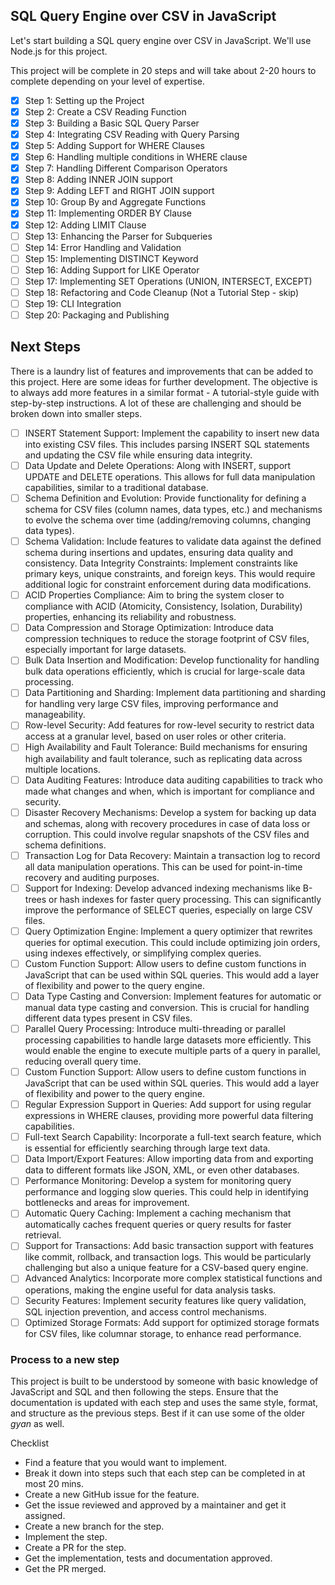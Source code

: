 ## SQL Query Engine over CSV in JavaScript

Let's start building a SQL query engine over CSV in JavaScript. We'll use Node.js for this project.

This project will be complete in 20 steps and will take about 2-20 hours to complete depending on your level of expertise.

- [x] Step 1: Setting up the Project
- [x] Step 2: Create a CSV Reading Function
- [x] Step 3: Building a Basic SQL Query Parser
- [x] Step 4: Integrating CSV Reading with Query Parsing
- [x] Step 5: Adding Support for WHERE Clauses
- [x] Step 6: Handling multiple conditions in WHERE clause
- [x] Step 7: Handling Different Comparison Operators
- [x] Step 8: Adding INNER JOIN support
- [x] Step 9: Adding LEFT and RIGHT JOIN support
- [x] Step 10: Group By and Aggregate Functions
- [x] Step 11: Implementing ORDER BY Clause
- [x] Step 12: Adding LIMIT Clause
- [ ] Step 13: Enhancing the Parser for Subqueries
- [ ] Step 14: Error Handling and Validation
- [ ] Step 15: Implementing DISTINCT Keyword
- [ ] Step 16: Adding Support for LIKE Operator
- [ ] Step 17: Implementing SET Operations (UNION, INTERSECT, EXCEPT)
- [ ] Step 18: Refactoring and Code Cleanup (Not a Tutorial Step - skip)
- [ ] Step 19: CLI Integration
- [ ] Step 20: Packaging and Publishing

## Next Steps
There is a laundry list of features and improvements that can be added to this project. Here are some ideas for further development. The objective is to always add more features in a similar format - A tutorial-style guide with step-by-step instructions. A lot of these are challenging and should be broken down into smaller steps.

- [ ] INSERT Statement Support: Implement the capability to insert new data into existing CSV files. This includes parsing INSERT SQL statements and updating the CSV file while ensuring data integrity.
- [ ] Data Update and Delete Operations: Along with INSERT, support UPDATE and DELETE operations. This allows for full data manipulation capabilities, similar to a traditional database.
- [ ] Schema Definition and Evolution: Provide functionality for defining a schema for CSV files (column names, data types, etc.) and mechanisms to evolve the schema over time (adding/removing columns, changing data types).
- [ ] Schema Validation: Include features to validate data against the defined schema during insertions and updates, ensuring data quality and consistency.
Data Integrity Constraints: Implement constraints like primary keys, unique constraints, and foreign keys. This would require additional logic for constraint enforcement during data modifications.
- [ ] ACID Properties Compliance: Aim to bring the system closer to compliance with ACID (Atomicity, Consistency, Isolation, Durability) properties, enhancing its reliability and robustness.
- [ ] Data Compression and Storage Optimization: Introduce data compression techniques to reduce the storage footprint of CSV files, especially important for large datasets.
- [ ] Bulk Data Insertion and Modification: Develop functionality for handling bulk data operations efficiently, which is crucial for large-scale data processing.
- [ ] Data Partitioning and Sharding: Implement data partitioning and sharding for handling very large CSV files, improving performance and manageability.
- [ ] Row-level Security: Add features for row-level security to restrict data access at a granular level, based on user roles or other criteria.
- [ ] High Availability and Fault Tolerance: Build mechanisms for ensuring high availability and fault tolerance, such as replicating data across multiple locations.
- [ ] Data Auditing Features: Introduce data auditing capabilities to track who made what changes and when, which is important for compliance and security.
- [ ] Disaster Recovery Mechanisms: Develop a system for backing up data and schemas, along with recovery procedures in case of data loss or corruption. This could involve regular snapshots of the CSV files and schema definitions.
- [ ] Transaction Log for Data Recovery: Maintain a transaction log to record all data manipulation operations. This can be used for point-in-time recovery and auditing purposes.
- [ ] Support for Indexing: Develop advanced indexing mechanisms like B-trees or hash indexes for faster query processing. This can significantly improve the performance of SELECT queries, especially on large CSV files.
- [ ] Query Optimization Engine: Implement a query optimizer that rewrites queries for optimal execution. This could include optimizing join orders, using indexes effectively, or simplifying complex queries.
- [ ] Custom Function Support: Allow users to define custom functions in JavaScript that can be used within SQL queries. This would add a layer of flexibility and power to the query engine.
- [ ] Data Type Casting and Conversion: Implement features for automatic or manual data type casting and conversion. This is crucial for handling different data types present in CSV files.
- [ ] Parallel Query Processing: Introduce multi-threading or parallel processing capabilities to handle large datasets more efficiently. This would enable the engine to execute multiple parts of a query in parallel, reducing overall query time.
- [ ] Custom Function Support: Allow users to define custom functions in JavaScript that can be used within SQL queries. This would add a layer of flexibility and power to the query engine.
- [ ] Regular Expression Support in Queries: Add support for using regular expressions in WHERE clauses, providing more powerful data filtering capabilities.
- [ ] Full-text Search Capability: Incorporate a full-text search feature, which is essential for efficiently searching through large text data.
- [ ] Data Import/Export Features: Allow importing data from and exporting data to different formats like JSON, XML, or even other databases.
- [ ] Performance Monitoring: Develop a system for monitoring query performance and logging slow queries. This could help in identifying bottlenecks and areas for improvement.
- [ ] Automatic Query Caching: Implement a caching mechanism that automatically caches frequent queries or query results for faster retrieval.
- [ ] Support for Transactions: Add basic transaction support with features like commit, rollback, and transaction logs. This would be particularly challenging but also a unique feature for a CSV-based query engine.
- [ ] Advanced Analytics: Incorporate more complex statistical functions and operations, making the engine useful for data analysis tasks.
- [ ] Security Features: Implement security features like query validation, SQL injection prevention, and access control mechanisms.
- [ ] Optimized Storage Formats: Add support for optimized storage formats for CSV files, like columnar storage, to enhance read performance.

### Process to a new step
This project is built to be understood by someone with basic knowledge of JavaScript and SQL and then following the steps. Ensure that the documentation is updated with each step and uses the same style, format, and structure as the previous steps. Best if it can use some of the older _gyan_ as well.

Checklist
- Find a feature that you would want to implement.
- Break it down into steps such that each step can be completed in at most 20 mins.
- Create a new GitHub issue for the feature.
- Get the issue reviewed and approved by a maintainer and get it assigned.
- Create a new branch for the step.
- Implement the step.
- Create a PR for the step.
- Get the implementation, tests and documentation approved.
- Get the PR merged.
    
